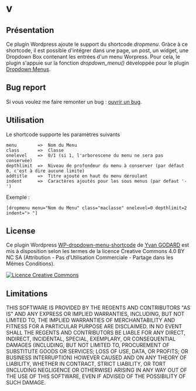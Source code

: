  v
============

Présentation
------------

Ce plugin Wordpress ajoute le support du shortcode *dropmenu*.
Gràce à ce shortcode, il est possible d'intégrer dans une page, un post, un widget, une Dropdown Box contenant les entrées d'un menu Worpress.
Pour cela, le plugin s'appuie sur la fonction *dropdown_menu()* développée pour le plugin [Dropdown Menus](https://wordpress.org/plugins/dropdown-menus/).


Bug report
-------------

Si vous voulez me faire remonter un bug : [ouvrir un bug](https://github.com/ygodard/dropdown-menu-shortcode/issues).


Utilisation
---------

Le shortcode supporte les paramètres suivants

	menu 		=> 	Nom du Menu
	class		=>	Classe
	onelevel	=> 	0/1 (si 1, l'arborescene du menu ne sera pas conservée)
	depthlimit	=>	Niveau de profondeur du menu à conserver (par défaut 0, c'est à dire aucune limite)
	addtitle	=>	Titre ajouté en haut du menu déroulant
	indent		=>	Caractères ajoutés pour les sous menus (par defaut '- ')


Exemple :

	[dropmenu menu="Nom du Menu" class="maclasse" onelevel=0 depthlimit=2 indent="> "]


License
-------

Ce plugin Wordpress [WP-dropdown-menu-shortcode](https://github.com/yvangodard/WP-dropdown-menu-shortcode) de [Yvan GODARD](http://www.yvangodard.me) est mis à disposition selon les termes de la licence Creative Commons 4.0 BY NC SA (Attribution - Pas d’Utilisation Commerciale - Partage dans les Mêmes Conditions).

<a rel="license" href="http://creativecommons.org/licenses/by-nc-sa/4.0"><img alt="Licence Creative Commons" style="border-width:0" src="http://i.creativecommons.org/l/by-nc-sa/4.0/88x31.png" /></a>


Limitations
-----------

THIS SOFTWARE IS PROVIDED BY THE REGENTS AND CONTRIBUTORS "AS IS" AND ANY
EXPRESS OR IMPLIED WARRANTIES, INCLUDING, BUT NOT LIMITED TO, THE IMPLIED
WARRANTIES OF MERCHANTABILITY AND FITNESS FOR A PARTICULAR PURPOSE ARE
DISCLAIMED. IN NO EVENT SHALL THE REGENTS AND CONTRIBUTORS BE LIABLE FOR ANY
DIRECT, INDIRECT, INCIDENTAL, SPECIAL, EXEMPLARY, OR CONSEQUENTIAL DAMAGES
(INCLUDING, BUT NOT LIMITED TO, PROCUREMENT OF SUBSTITUTE GOODS OR SERVICES;
LOSS OF USE, DATA, OR PROFITS; OR BUSINESS INTERRUPTION) HOWEVER CAUSED AND
ON ANY THEORY OF LIABILITY, WHETHER IN CONTRACT, STRICT LIABILITY, OR TORT
(INCLUDING NEGLIGENCE OR OTHERWISE) ARISING IN ANY WAY OUT OF THE USE OF THIS
SOFTWARE, EVEN IF ADVISED OF THE POSSIBILITY OF SUCH DAMAGE.